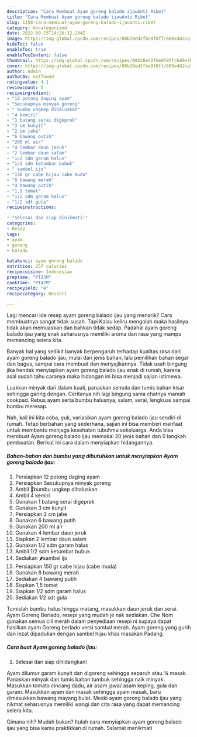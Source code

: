 ```yaml
---
description: "Cara Membuat Ayam goreng balado ijauAnti Ribet"
title: "Cara Membuat Ayam goreng balado ijauAnti Ribet"
slug: 1358-cara-membuat-ayam-goreng-balado-ijauanti-ribet
category: Uncategorized
date: 2022-09-15T14:26:32.234Z
image: https://img-global.cpcdn.com/recipes/08b28ed2fbe8f8ff/680x482cq70/ayam-goreng-balado-ijau-foto-resep-utama.jpg
hideToc: false
enableToc: true
enableTocContent: false
thumbnail: https://img-global.cpcdn.com/recipes/08b28ed2fbe8f8ff/680x482cq70/ayam-goreng-balado-ijau-foto-resep-utama.jpg
cover: https://img-global.cpcdn.com/recipes/08b28ed2fbe8f8ff/680x482cq70/ayam-goreng-balado-ijau-foto-resep-utama.jpg
author: Admin
authorAv: notfound
ratingvalue: 4.1
reviewcount: 5
recipeingredient:
- "12 potong daging ayam"
- "Secukupnya minyak goreng"
- " bumbu ungkep dihaluskan"
- "4 kemiri"
- "1 batang serai digeprek"
- "3 cm kunyit"
- "2 cm jahe"
- "6 bawang putih"
- "200 ml air"
- "4 lembar daun jeruk"
- "2 lembar daun salam"
- "1/2 sdm garam halus"
- "1/2 sdm ketumbar bubuk"
- " sambel ijo"
- "150 gr cabe hijau cabe muda"
- "8 bawang merah"
- "4 bawang putih"
- "1,5 tomat"
- "1/2 sdm garam halus"
- "1/2 sdt gula"
recipeinstructions:

- "Selesai dan siap dinikmati!"
categories:
- Resep
tags:
- ayam
- goreng
- balado

katakunci: ayam goreng balado 
nutrition: 257 calories
recipecuisine: Indonesian
preptime: "PT25M"
cooktime: "PT47M"
recipeyield: "4"
recipecategory: Dessert

---
```



Lagi mencari ide resep ayam goreng balado ijau yang menarik? Cara membuatnya sangat tidak susah. Tapi Kalau keliru mengolah maka hasilnya tidak akan memuaskan dan bahkan tidak sedap. Padahal ayam goreng balado ijau yang enak seharusnya memiliki aroma dan rasa yang mampu memancing selera kita.


Banyak hal yang sedikit banyak berpengaruh terhadap kualitas rasa dari ayam goreng balado ijau, mulai dari jenis bahan, lalu pemilihan bahan segar dan bagus, sampai cara membuat dan menyajikannya. Tidak usah bingung jika hendak menyiapkan ayam goreng balado ijau enak di rumah, karena asal sudah tahu caranya maka hidangan ini bisa menjadi sajian istimewa.

Luakkan minyak dari dalam kuali, panaskan semula dan tumis bahan kisar sehingga garing dengan. Ceritanya nih.lagi bingung sama chatnya mamah cookpad. Rebus ayam serta bumbu halusnya, salam, serai, lengkuas sampai bumbu meresap.


Nah, kali ini kita coba, yuk, variasikan ayam goreng balado ijau sendiri di rumah. Tetap berbahan yang sederhana, sajian ini bisa memberi manfaat untuk membantu menjaga kesehatan tubuhmu sekeluarga. Anda bisa membuat Ayam goreng balado ijau memakai 20 jenis bahan dan 0 langkah pembuatan. Berikut ini cara dalam menyiapkan hidangannya.

<!--inarticleads1-->

##### Bahan-bahan dan bumbu yang dibutuhkan untuk menyiapkan Ayam goreng balado ijau:

1. Persiapkan 12 potong daging ayam
1. Persiapkan Secukupnya minyak goreng
1. Ambil  🌰bumbu ungkep dihaluskan
1. Ambil 4 kemiri
1. Gunakan 1 batang serai digeprek
1. Gunakan 3 cm kunyit
1. Persiapkan 2 cm jahe
1. Gunakan 6 bawang putih
1. Gunakan 200 ml air
1. Gunakan 4 lembar daun jeruk
1. Siapkan 2 lembar daun salam
1. Gunakan 1/2 sdm garam halus
1. Ambil 1/2 sdm ketumbar bubuk
1. Sediakan  🌶sambel ijo
1. Persiapkan 150 gr cabe hijau (cabe muda)
1. Gunakan 8 bawang merah
1. Sediakan 4 bawang putih
1. Siapkan 1,5 tomat
1. Siapkan 1/2 sdm garam halus
1. Sediakan 1/2 sdt gula


Tumislah bumbu halus hingga matang, masukkan daun jeruk dan serai. Ayam Goreng Berlado, resepi yang mudah je nak sediakan. Che Nom gunakan semua cili merah dalam penyediaan resepi ni supaya dapat hasilkan ayam Goreng berlado versi sambal merah. Ayam goreng yang gurih dan lezat dipadukan dengan sambel hijau khas masakan Padang. 

<!--inarticleads2-->

##### Cara buat Ayam goreng balado ijau:


1. Selesai dan siap dihidangkan!

Ayam dilumur garam kunyit dan digoreng sehingga separuh atau ¾ masak. Panaskan minyak dan tumis bahan tumbuk sehingga naik minyak. Masukkan tomato cincang dadu, air asam jawa/ asam keping, gula dan garam. Masukkan ayam dan masak sehingga ayam masak, baru dimasukkan bawang mayang bulat. Meski ayam goreng balado ijau yang nikmat seharusnya memiliki wangi dan cita rasa yang dapat memancing selera kita. 

Gimana nih? Mudah bukan? Itulah cara menyiapkan ayam goreng balado ijau yang bisa kamu praktikkan di rumah. Selamat menikmati
